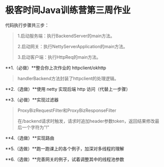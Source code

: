 # 极客时间Java训练营第三周作业

代码执行步骤共三步：
>1.启动服务端：执行BackendServer的main方法。
>
>2.启动网关：执行NettyServerApplication的main方法。
>
>3.启动客户端：执行HttpReq的main方法。

**1.（必做）**整合你上次作业的 httpclient/okhttp

>handlerBackend方法封装了httpclient的处理逻辑。

**2.（选做）**使用 netty 实现后端 http 访问（代替上一步骤）



**3.（必做）**实现过滤器

>ProxyBizRequestFilter和ProxyBizResponseFilter
>
>在/backend请求时触发，请求时追加header参数token，返回结果修改最后一个字符为"!"

**4.（选做）**实现路由

**5.（选做）**跑一跑课上的各个例子，加深对多线程的理解

**6.（选做）**完善网关的例子，试着调整其中的线程池参数